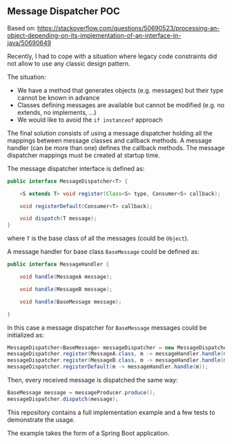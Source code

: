 Message Dispatcher POC
----------------------

Based on: https://stackoverflow.com/questions/50690523/processing-an-object-depending-on-its-implementation-of-an-interface-in-java/50690649

Recently, I had to cope with a situation where legacy code constraints did not allow to use any classic design pattern.

The situation:
- We have a method that generates objects (e.g. messages) but their type cannot be known in advance
- Classes defining messages are available but cannot be modified (e.g. no extends, no implements, ...)
- We would like to avoid the `if instanceof` approach

The final solution consists of using a message dispatcher holding all the mappings between message classes and callback methods.
A message handler (can be more than one) defines the callback methods. The message dispatcher mappings must be created at startup
time.

The message dispatcher interface is defined as:

```java
public interface MessageDispatcher<T> {

    <S extends T> void register(Class<S> type, Consumer<S> callback);

    void registerDefault(Consumer<T> callback);

    void dispatch(T message);
}
```

where `T` is the base class of all the messages (could be `Object`).

A message handler for base class `BaseMessage` could be defined as:

```java
public interface MessageHandler {

    void handle(MessageA message);

    void handle(MessageB message);

    void handle(BaseMessage message);

}
```

In this case a message dispatcher for `BaseMessage` messages could be initialized as:

```java
MessageDispatcher<BaseMessage> messageDispatcher = new MessageDispatcherImpl<>();
messageDispatcher.register(MessageA.class, m -> messageHandler.handle(m));
messageDispatcher.register(MessageB.class, m -> messageHandler.handle(m));
messageDispatcher.registerDefault(m -> messageHandler.handle(m));
```

Then, every received message is dispatched the same way:

```java
BaseMessage message = messageProducer.produce();
messageDispatcher.dispatch(message);
```

This repository contains a full implementation example and a few tests to demonstrate the usage.

The example takes the form of a Spring Boot application.
